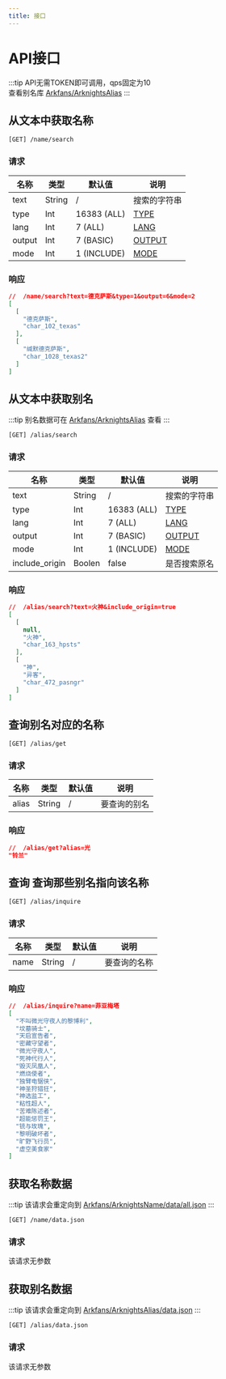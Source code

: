 ```yaml
---
title: 接口
---
```


# API接口

<ClientOnly>

:::tip
API无需TOKEN即可调用，qps固定为10  
查看别名库 [Arkfans/ArknightsAlias](https://github.com/Arkfans/ArknightsAlias/blob/main/table.md)
:::

</ClientOnly>

## 从文本中获取名称

```
[GET] /name/search
```

### 请求

| 名称 | 类型 | 默认值 | 说明 
| ---  | --- | ----- | ---- |
| text | String | / | 搜索的字符串 |
| type | Int | 16383 (ALL) | [TYPE](./enum#type) |
| lang | Int | 7 (ALL) | [LANG](./enum#lang) |
| output | Int | 7 (BASIC) | [OUTPUT](./enum#output) |
| mode | Int | 1 (INCLUDE) | [MODE](./enum#mode) |

### 响应

```json
//  /name/search?text=德克萨斯&type=1&output=6&mode=2
[
  [
    "德克萨斯",
    "char_102_texas"
  ],
  [
    "缄默德克萨斯",
    "char_1028_texas2"
  ]
]
```

## 从文本中获取别名

:::tip
别名数据可在 [Arkfans/ArknightsAlias](https://github.com/Arkfans/ArknightsAlias) 查看
:::

```
[GET] /alias/search
```

### 请求

| 名称 | 类型 | 默认值 | 说明 |
| ---  | --- | ----- | ---- |
| text | String | / | 搜索的字符串 |
| type | Int | 16383 (ALL) | [TYPE](./enum#type) |
| lang | Int | 7 (ALL) | [LANG](./enum#lang) |
| output | Int | 7 (BASIC) | [OUTPUT](./enum#output) |
| mode | Int | 1 (INCLUDE) | [MODE](./enum#mode) |
| include_origin | Boolen | false | 是否搜索原名 |

### 响应

```json
//  /alias/search?text=火神&include_origin=true
[
  [
    null,
    "火神",
    "char_163_hpsts"
  ],
  [
    "神",
    "异客",
    "char_472_pasngr"
  ]
]
```

## 查询别名对应的名称

```
[GET] /alias/get
```

### 请求

| 名称 | 类型 | 默认值 | 说明 |
| ---  | --- | ----- | ---- |
| alias | String | / | 要查询的别名 |

### 响应

```json
//  /alias/get?alias=光
"铃兰"
```

## 查询 查询那些别名指向该名称

```
[GET] /alias/inquire
```

### 请求

| 名称 | 类型 | 默认值 | 说明 |
| ---  | --- | ----- | ---- |
| name | String | / | 要查询的名称 |

### 响应

```json
//  /alias/inquire?name=菲亚梅塔
[
  "不叫微光守夜人的黎博利",
  "坟墓骑士",
  "天启宣告者",
  "密藏守望者",
  "微光守夜人",
  "死神代行人",
  "毁灭凤凰人",
  "燃烧使者",
  "独臂电锯侠",
  "神圣狩猎狂",
  "神选监工",
  "粘性超人",
  "苦难陈述者",
  "超能惩罚王",
  "铳与玫瑰",
  "黎明破坏者",
  "旷野飞行员",
  "虚空美食家"
]
```

## 获取名称数据

:::tip
该请求会重定向到 [Arkfans/ArknightsName/data/all.json](https://raw.githubusercontent.com/Arkfans/ArknightsName/main/data/all.json)
:::

```
[GET] /name/data.json
```
### 请求

该请求无参数

## 获取别名数据

:::tip
该请求会重定向到 [Arkfans/ArknightsAlias/data.json](https://raw.githubusercontent.com/Arkfans/ArknightsAlias/main/data.json)
:::

```
[GET] /alias/data.json
```

### 请求

该请求无参数


